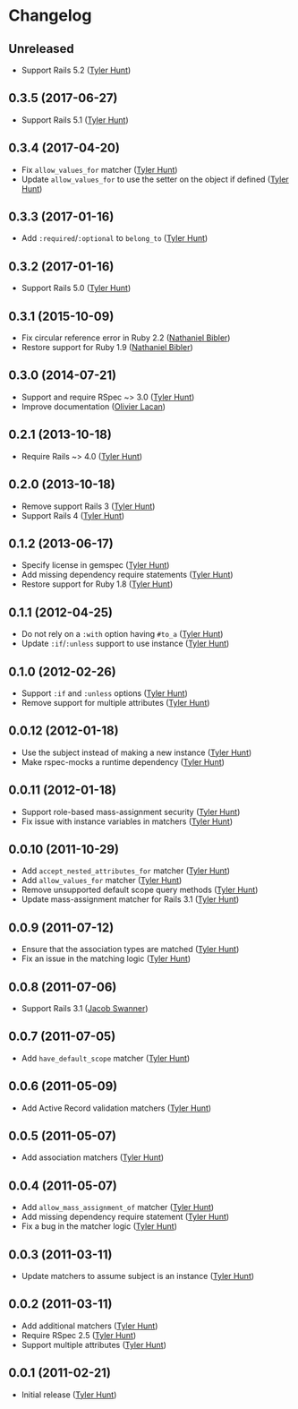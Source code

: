 # Changelog

## Unreleased

  * Support Rails 5.2 ([Tyler Hunt][tylerhunt])


## 0.3.5 (2017-06-27)

  * Support Rails 5.1 ([Tyler Hunt][tylerhunt])

## 0.3.4 (2017-04-20)

  * Fix `allow_values_for` matcher ([Tyler Hunt][tylerhunt])
  * Update `allow_values_for` to use the setter on the object if defined
    ([Tyler Hunt][tylerhunt])

## 0.3.3 (2017-01-16)

  * Add `:required`/`:optional` to `belong_to` ([Tyler Hunt][tylerhunt])

## 0.3.2 (2017-01-16)

  * Support Rails 5.0 ([Tyler Hunt][tylerhunt])

## 0.3.1 (2015-10-09)

  * Fix circular reference error in Ruby 2.2 ([Nathaniel Bibler][nbibler])
  * Restore support for Ruby 1.9 ([Nathaniel Bibler][nbibler])

## 0.3.0 (2014-07-21)

  * Support and require RSpec ~> 3.0 ([Tyler Hunt][tylerhunt])
  * Improve documentation ([Olivier Lacan][olivierlacan])

## 0.2.1 (2013-10-18)

  * Require Rails ~> 4.0 ([Tyler Hunt][tylerhunt])

## 0.2.0 (2013-10-18)

  * Remove support Rails 3 ([Tyler Hunt][tylerhunt])
  * Support Rails 4 ([Tyler Hunt][tylerhunt])

## 0.1.2 (2013-06-17)

  * Specify license in gemspec ([Tyler Hunt][tylerhunt])
  * Add missing dependency require statements ([Tyler Hunt][tylerhunt])
  * Restore support for Ruby 1.8 ([Tyler Hunt][tylerhunt])

## 0.1.1 (2012-04-25)

  * Do not rely on a `:with` option having `#to_a` ([Tyler Hunt][tylerhunt])
  * Update `:if`/`:unless` support to use instance ([Tyler Hunt][tylerhunt])

## 0.1.0 (2012-02-26)

  * Support `:if` and `:unless` options ([Tyler Hunt][tylerhunt])
  * Remove support for multiple attributes ([Tyler Hunt][tylerhunt])

## 0.0.12 (2012-01-18)

  * Use the subject instead of making a new instance ([Tyler Hunt][tylerhunt])
  * Make rspec-mocks a runtime dependency ([Tyler Hunt][tylerhunt])

## 0.0.11 (2012-01-18)

  * Support role-based mass-assignment security ([Tyler Hunt][tylerhunt])
  * Fix issue with instance variables in matchers ([Tyler Hunt][tylerhunt])

## 0.0.10 (2011-10-29)

  * Add `accept_nested_attributes_for` matcher ([Tyler Hunt][tylerhunt])
  * Add `allow_values_for` matcher ([Tyler Hunt][tylerhunt])
  * Remove unsupported default scope query methods ([Tyler Hunt][tylerhunt])
  * Update mass-assignment matcher for Rails 3.1 ([Tyler Hunt][tylerhunt])

## 0.0.9 (2011-07-12)

  * Ensure that the association types are matched ([Tyler Hunt][tylerhunt])
  * Fix an issue in the matching logic ([Tyler Hunt][tylerhunt])

## 0.0.8 (2011-07-06)

  * Support Rails 3.1 ([Jacob Swanner][jswanner])

## 0.0.7 (2011-07-05)

  * Add `have_default_scope` matcher ([Tyler Hunt][tylerhunt])

## 0.0.6 (2011-05-09)

  * Add Active Record validation matchers ([Tyler Hunt][tylerhunt])

## 0.0.5 (2011-05-07)

  * Add association matchers ([Tyler Hunt][tylerhunt])

## 0.0.4 (2011-05-07)

  * Add `allow_mass_assignment_of` matcher ([Tyler Hunt][tylerhunt])
  * Add missing dependency require statement ([Tyler Hunt][tylerhunt])
  * Fix a bug in the matcher logic ([Tyler Hunt][tylerhunt])

## 0.0.3 (2011-03-11)

  * Update matchers to assume subject is an instance ([Tyler Hunt][tylerhunt])

## 0.0.2 (2011-03-11)

  * Add additional matchers ([Tyler Hunt][tylerhunt])
  * Require RSpec 2.5 ([Tyler Hunt][tylerhunt])
  * Support multiple attributes ([Tyler Hunt][tylerhunt])

## 0.0.1 (2011-02-21)

  * Initial release ([Tyler Hunt][tylerhunt])

[jswanner]: https://github.com/jswanner
[olivierlacan]: https://github.com/olivierlacan
[tylerhunt]: https://github.com/tylerhunt
[nbibler]: https://github.com/nbibler
